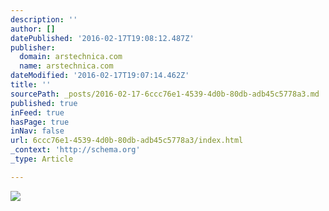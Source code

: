 ```yaml
---
description: ''
author: []
datePublished: '2016-02-17T19:08:12.487Z'
publisher:
  domain: arstechnica.com
  name: arstechnica.com
dateModified: '2016-02-17T19:07:14.462Z'
title: ''
sourcePath: _posts/2016-02-17-6ccc76e1-4539-4d0b-80db-adb45c5778a3.md
published: true
inFeed: true
hasPage: true
inNav: false
url: 6ccc76e1-4539-4d0b-80db-adb45c5778a3/index.html
_context: 'http://schema.org'
_type: Article

---
```

![](http://cdn.arstechnica.net/wp-content/uploads/2016/02/glibc-exploit.png)
